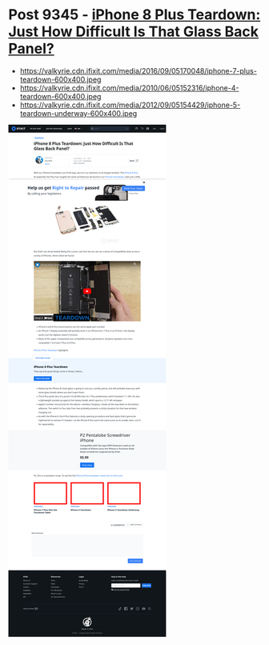 # Post 9345 - [iPhone 8 Plus Teardown: Just How Difficult Is That Glass Back Panel?](https://www.ifixit.com/News/9345/iphone-8-plus-teardown)

- https://valkyrie.cdn.ifixit.com/media/2016/09/05170048/iphone-7-plus-teardown-600x400.jpeg
- https://valkyrie.cdn.ifixit.com/media/2010/06/05152316/iphone-4-teardown-600x400.jpeg
- https://valkyrie.cdn.ifixit.com/media/2012/09/05154429/iphone-5-teardown-underway-600x400.jpeg

![screencap](screenshots/2cff314b-e333-40fb-866a-048f32cca611.png)
